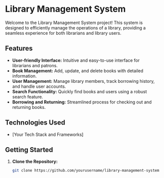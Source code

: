 # Library Management System

Welcome to the Library Management System project! This system is designed to efficiently manage the operations of a library, providing a seamless experience for both librarians and library users.

## Features
- **User-friendly Interface:** Intuitive and easy-to-use interface for librarians and patrons.
- **Book Management:** Add, update, and delete books with detailed information.
- **User Management:** Manage library members, track borrowing history, and handle user accounts.
- **Search Functionality:** Quickly find books and users using a robust search feature.
- **Borrowing and Returning:** Streamlined process for checking out and returning books.

## Technologies Used
- [Your Tech Stack and Frameworks]

## Getting Started
1. **Clone the Repository:**
   ```bash
   git clone https://github.com/yourusername/library-management-system.git
